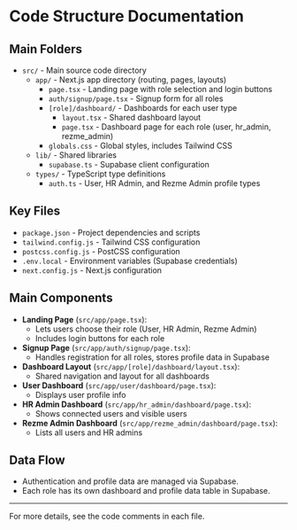 # Code Structure Documentation

## Main Folders

- `src/` - Main source code directory
  - `app/` - Next.js app directory (routing, pages, layouts)
    - `page.tsx` - Landing page with role selection and login buttons
    - `auth/signup/page.tsx` - Signup form for all roles
    - `[role]/dashboard/` - Dashboards for each user type
      - `layout.tsx` - Shared dashboard layout
      - `page.tsx` - Dashboard page for each role (user, hr_admin, rezme_admin)
    - `globals.css` - Global styles, includes Tailwind CSS
  - `lib/` - Shared libraries
    - `supabase.ts` - Supabase client configuration
  - `types/` - TypeScript type definitions
    - `auth.ts` - User, HR Admin, and Rezme Admin profile types

## Key Files

- `package.json` - Project dependencies and scripts
- `tailwind.config.js` - Tailwind CSS configuration
- `postcss.config.js` - PostCSS configuration
- `.env.local` - Environment variables (Supabase credentials)
- `next.config.js` - Next.js configuration

## Main Components

- **Landing Page** (`src/app/page.tsx`):
  - Lets users choose their role (User, HR Admin, Rezme Admin)
  - Includes login buttons for each role
- **Signup Page** (`src/app/auth/signup/page.tsx`):
  - Handles registration for all roles, stores profile data in Supabase
- **Dashboard Layout** (`src/app/[role]/dashboard/layout.tsx`):
  - Shared navigation and layout for all dashboards
- **User Dashboard** (`src/app/user/dashboard/page.tsx`):
  - Displays user profile info
- **HR Admin Dashboard** (`src/app/hr_admin/dashboard/page.tsx`):
  - Shows connected users and visible users
- **Rezme Admin Dashboard** (`src/app/rezme_admin/dashboard/page.tsx`):
  - Lists all users and HR admins

## Data Flow

- Authentication and profile data are managed via Supabase.
- Each role has its own dashboard and profile data table in Supabase.

---

For more details, see the code comments in each file.
